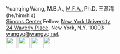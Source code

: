 Yuanqing Wang, M.B.A., [M.F.A.](https://osf.io/nq4sx/), Ph.D. 王源清<br>
(he/him/his)<br>
[Simons Center](https://wp.nyu.edu/sccpc/) Fellow, [New York University](https://www.nyu.edu)<br>
[24 Waverly Place](https://goo.gl/maps/ix44mrT9RyETabjT8), New York, N.Y. 10003<br>
[wangyq@wangyq.net](mailto:wangyq@wangyq.net)<br>
<a href="https://github.com/yuanqing-wang/"><img src ="https://edent.github.io/SuperTinyIcons/images/png/github.png" height=30></a>
<a href="https://scholar.google.com/citations?user=Njp5EY4AAAAJ&hl=en"><img src="https://edent.github.io/SuperTinyIcons/images/svg/google_scholar.svg" height=30></a>
<a href="https://twitter.com/yuanqingwang"><img src="https://edent.github.io/SuperTinyIcons/images/svg/twitter.svg" height=30></a>
<a href="https://www.linkedin.com/in/yuanqing-wang/"><img src="https://edent.github.io/SuperTinyIcons/images/svg/linkedin.svg" height=30></a>
